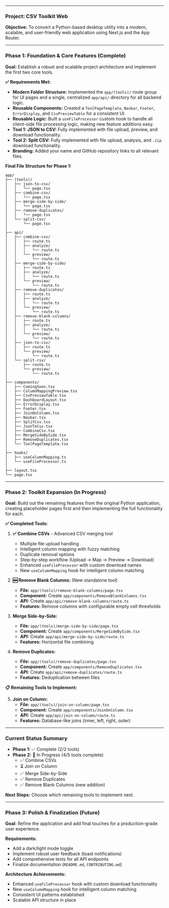 -----

### **Project: CSV Toolkit Web**

**Objective:** To convert a Python-based desktop utility into a modern, scalable, and user-friendly web application using Next.js and the App Router.

-----

### **Phase 1: Foundation & Core Features (Complete)**

**Goal:** Establish a robust and scalable project architecture and implement the first two core tools.

**✅ Requirements Met:**

  * **Modern Folder Structure:** Implemented the `app/(tools)/` route group for UI pages and a single, centralized `app/api/` directory for all backend logic.
  * **Reusable Components:** Created a `ToolPageTemplate`, `Navbar`, `Footer`, `ErrorDisplay`, and `CsvPreviewTable` for a consistent UI.
  * **Reusable Logic:** Built a `useFileProcessor` custom hook to handle all client-side file processing logic, making new feature additions easy.
  * **Tool 1: JSON to CSV:** Fully implemented with file upload, preview, and download functionality.
  * **Tool 2: Split CSV:** Fully implemented with file upload, analysis, and `.zip` download functionality.
  * **Branding:** Added your name and GitHub repository links to all relevant files.

**Final File Structure for Phase 1:**

```
app/
├── (tools)/
│   ├── json-to-csv/
│   │   └── page.tsx
│   ├── combine-csv/
│   │   └── page.tsx
│   ├── merge-side-by-side/
│   │   └── page.tsx
│   ├── remove-duplicates/
│   │   └── page.tsx
│   └── split-csv/
│       └── page.tsx
│
├── api/
│   ├── combine-csv/
│   │   ├── route.ts
│   │   ├── analyze/
│   │   │   └── route.ts
│   │   └── preview/
│   │       └── route.ts
│   ├── merge-side-by-side/
│   │   ├── route.ts
│   │   ├── analyze/
│   │   │   └── route.ts
│   │   └── preview/
│   │       └── route.ts
│   ├── remove-duplicates/
│   │   ├── route.ts
│   │   ├── analyze/
│   │   │   └── route.ts
│   │   └── preview/
│   │       └── route.ts
│   ├── remove-blank-columns/
│   │   ├── route.ts
│   │   ├── analyze/
│   │   │   └── route.ts
│   │   └── preview/
│   │       └── route.ts
│   ├── json-to-csv/
│   │   ├── route.ts
│   │   └── preview/
│   │       └── route.ts
│   └── split-csv/
│       ├── route.ts
│       └── preview/
│           └── route.ts
│
├── components/
│   ├── ComingSoon.tsx
│   ├── ColumnMappingPreview.tsx
│   ├── CsvPreviewTable.tsx
│   ├── DashboardLayout.tsx
│   ├── ErrorDisplay.tsx
│   ├── Footer.tsx
│   ├── JoinOnColumn.tsx
│   ├── Navbar.tsx
│   ├── SplitCsv.tsx
│   ├── JsonToCsv.tsx
│   ├── CombineCsv.tsx
│   ├── MergeSideBySide.tsx
│   ├── RemoveDuplicates.tsx
│   └── ToolPageTemplate.tsx
│
├── hooks/
│   ├── useColumnMapping.ts
│   └── useFileProcessor.ts
│
├── layout.tsx
└── page.tsx
```

-----

### **Phase 2: Toolkit Expansion (In Progress)**

**Goal:** Build out the remaining features from the original Python application, creating placeholder pages first and then implementing the full functionality for each.

**✅ Completed Tools:**

1. **✅ Combine CSVs** - Advanced CSV merging tool
   - Multiple file upload handling
   - Intelligent column mapping with fuzzy matching
   - Duplicate removal options
   - Step-by-step workflow (Upload → Map → Preview → Download)
   - Enhanced `useFileProcessor` with custom download names
   - New `useColumnMapping` hook for intelligent column matching

2. **🆕 Remove Blank Columns:** (New standalone tool)
   - **File:** `app/(tools)/remove-blank-columns/page.tsx`
   - **Component:** Create `app/components/RemoveBlankColumns.tsx`
   - **API:** Create `app/api/remove-blank-columns/route.ts`
   - **Features:** Remove columns with configurable empty cell thresholds

3. **Merge Side-by-Side:**
   - **File:** `app/(tools)/merge-side-by-side/page.tsx`
   - **Component:** Create `app/components/MergeSideBySide.tsx`
   - **API:** Create `app/api/merge-side-by-side/route.ts`
   - **Features:** Horizontal file combining

4. **Remove Duplicates:**
   - **File:** `app/(tools)/remove-duplicates/page.tsx`
   - **Component:** Create `app/components/RemoveDuplicates.tsx`
   - **API:** Create `app/api/remove-duplicates/route.ts`
   - **Features:** Deduplication between files

**📋 Remaining Tools to Implement:**

5. **Join on Column:**
   - **File:** `app/(tools)/join-on-column/page.tsx`
   - **Component:** Create `app/components/JoinOnColumn.tsx`
   - **API:** Create `app/api/join-on-column/route.ts`
   - **Features:** Database-like joins (inner, left, right, outer)

-----

### **Current Status Summary**

- **Phase 1:** ✅ Complete (2/2 tools)
- **Phase 2:** 🔄 In Progress (4/5 tools complete)
  - ✅ Combine CSVs
  - ⏳ Join on Column 
  - ✅ Merge Side-by-Side
  - ✅ Remove Duplicates
  - ✅ Remove Blank Columns (new addition)

**Next Steps:** Choose which remaining tools to implement next.

-----

### **Phase 3: Polish & Finalization (Future)**

**Goal:** Refine the application and add final touches for a production-grade user experience.

**Requirements:**
  * Add a dark/light mode toggle
  * Implement robust user feedback (toast notifications)
  * Add comprehensive tests for all API endpoints
  * Finalize documentation (`README.md`, `CONTRIBUTING.md`)

**Architecture Achievements:**
- Enhanced `useFileProcessor` hook with custom download functionality
- New `useColumnMapping` hook for intelligent column matching
- Consistent UI patterns established
- Scalable API structure in place